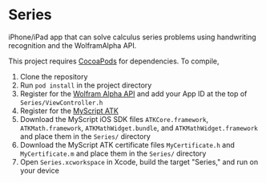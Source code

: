 # Series

iPhone/iPad app that can solve calculus series problems using handwriting recognition and the WolframAlpha API.

This project requires [CocoaPods](https://cocoapods.org) for dependencies. To compile,

1. Clone the repository
2. Run ```pod install``` in the project directory
3. Register for the [Wolfram Alpha API](http://products.wolframalpha.com/api) and add your App ID at the top of ```Series/ViewController.h```
4. Register for the [MyScript ATK](https://developer.myscript.com/pricing/atk)
5. Download the MyScript iOS SDK files ```ATKCore.framework```, ```ATKMath.framework```, ```ATKMathWidget.bundle```, and ```ATKMathWidget.framework``` and place them in the ```Series/``` directory
6. Download the MyScript ATK certificate files ```MyCertificate.h``` and ```MyCertificate.m``` and place them in the ```Series/``` directory
7. Open ```Series.xcworkspace``` in Xcode, build the target "Series," and run on your device
